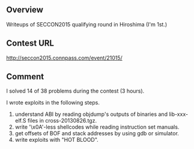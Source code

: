 Overview
--------
Writeups of SECCON2015 qualifying round in Hiroshima (I'm 1st.)

Contest URL
--------
http://seccon2015.connpass.com/event/21015/

Comment
--------
I solved 14 of 38 problems during the contest (3 hours).

I wrote exploits in the following steps.

1. understand ABI by reading objdump's outputs of binaries and lib-xxx-elf.S files in cross-20130826.tgz.
2. write '\x0A'-less shellcodes while reading instruction set manuals.
3. get offsets of BOF and stack addresses by using gdb or simulator.
4. write exploits with "HOT BLOOD".


